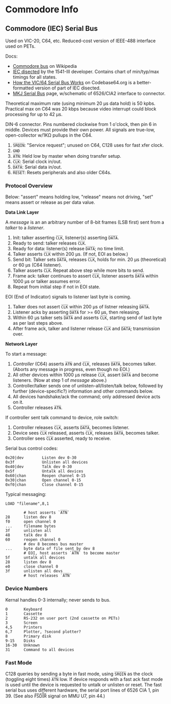Commodore Info
==============


Commodore (IEC) Serial Bus
--------------------------

Used on VIC-20, C64, etc. Reduced-cost version of IEEE-488 interface
used on PETs.

Docs:
- [Commodore bus] on Wikipedia
- [IEC disected] by the 1541-III developer. Contains chart of min/typ/max
  timings for all states.
- [How the VIC/64 Serial Bus Works][cb64] on Codebase64.org is a
  better-formatted version of part of IEC disected.
- [MKJ Serial Bus][mjk] page, w/schematic of 6526/CIA2 interface to
  connector.

Theoretical maximum rate (using minimum 20 μs data hold) is 50 kpbs.
Practical max on C64 was 20 kbps because video interrupt could block
processing for up to 42 μs.

DIN-6 connector. Pins numbered clockwise from 1 o'clock, then pin 6 in
middle. Devices must provide their own power. All signals are
true-low, open-collector w/1KΩ pullups in the C64.
1. `S̅R̅Q̅I̅N̅`: "Service request"; unused on C64, C128 uses for fast xfer clock.
2. `GND`
3. `A̅T̅N̅`: Held low by master when doing transfer setup.
4. `C̅L̅K̅`: Serial clock in/out.
5. `D̅A̅T̅A̅`:  Serial data in/out.
6. `R̅E̅S̅E̅T̅`: Resets peripherals and also older C64s.

### Protocol Overview

Below: "assert" means holding low, "release" means not driving, "set"
means assert or release as per data value.

__Data Link Layer__

A _message_ is an an arbitrary number of 8-bit frames (LSB first) sent
from a _talker_ to a _listener_.

1. Init: talker asserting `C̅L̅K̅`, listener(s) asserting `D̅A̅T̅A̅`.
2. Ready to send: talker releases `C̅L̅K̅`.
3. Ready for data: listener(s) release `D̅A̅T̅A̅`; no time limit.
4. Talker asserts `C̅L̅K̅` within 200 μs. (If not, EOI as below.)
5. Send bit: Talker sets `D̅A̅T̅A̅`, releases `C̅L̅K̅`,
   holds for min. 20 μs (theoretical) or 60 μs (C64 listener).
6. Talker asserts `C̅L̅K̅`. Repeat above step while more bits to send.
7. Frame ack: talker continues to assert `C̅L̅K̅`,
   listener asserts `D̅A̅T̅A̅` within 1000 μs or talker assumes error.
8. Repeat from initial step if not in EOI state.

EOI (End of Indicator) signals to listener last byte is coming.

1. Talker does not assert `C̅L̅K̅` within 200 μs of listner releasing `D̅A̅T̅A̅`.
2. Listener acks by asserting `D̅A̅T̅A̅` for >= 60 μs, then releasing.
3. Within 60 μs talker sets `D̅A̅T̅A̅` and asserts `C̅L̅K̅`, starting send of last
   byte as per last steps above.
4. After frame ack, talker and listener release `C̅L̅K̅` and `D̅A̅T̅A̅`;
   transmission over.

__Network Layer__

To start a message:
1. _Controller_ (C64) asserts `A̅T̅N̅` and `C̅L̅K̅`, releases `D̅A̅T̅A̅`, becomes
   talker. (Aborts any message in progress, even though no EOI.)
2. All other devices within 1000 μs release `C̅L̅K̅`, assert `D̅A̅T̅A̅` and become
   listeners. (Now at step 1 of _message_ above.)
3. Controller/talker sends one of unlisten-all/listen/talk below, followed
   by further (device-specific?) information and other commands below.
4. All devices handshake/ack the command; only addressed device acts on it.
5. Controller releases `A̅T̅N̅`.

If controller sent talk command to device, role switch:
1. Controller releases `C̅L̅K̅`, asserts `D̅A̅T̅A̅`, becomes listener.
2. Device sees `C̅L̅K̅` released, asserts `C̅L̅K̅`, releases `D̅A̅T̅A̅`, becomes talker.
3. Controller sees `C̅L̅K̅` asserted, ready to receive.

Serial bus control codes:

    0x20|dev        Listen dev 0-30
    0x3f            Unlisten all devices
    0x40|dev        Talk dev 0-30
    0x5f            Untalk all devices
    0x60|chan       Reopen channel 0-15
    0x30|chan       Open channel 0-15
    0xf0|chan       Close channel 0-15

Typical messaging:

    LOAD "filename",8,1

            # host asserts `A̅T̅N̅`
    28      listen dev 8
    f0      open channel 0
    ...     filename bytes
    3f      unlisten all
    48      talk dev 8
    60      reopen channel 0
            # dev 8 becomes bus master
    ...     byte data of file sent by dev 8
            # EOI, host asserts `A̅T̅N̅` to become master
    5f      untalk all devices
    28      listen dev 8
    e0      close channel 0
    3f      unlisten all devs
            # host releases `A̅T̅N̅`

### Device Numbers

Kernal handles 0-3 internally; never sends to bus.

    0       Keyboard 
    1       Cassette
    2       RS-232 on user port (2nd cassette on PETs)
    3       Screen
    4,5     Printers
    6,7     Plotter, ?second plotter?
    8       Primary disk
    9-15    Disks
    16-30   Unknown
    31      Command to all devices

### Fast Mode

C128 queries by sending a byte in fast mode, using `S̅R̅Q̅I̅N̅` as the clock
(toggling eight times) `A̅T̅N̅` low. If device responds with a fast ack fast
mode is used until the device is requested to untalk or unlisten or reset.
The fast serial bus uses different hardware, the serial port lines of 6526
CIA 1, pin 39. (See also F̅S̅D̅I̅̅R̅ signal on MMU U7, pin 44.)



<!-------------------------------------------------------------------->
[Commodore bus]: https://en.wikipedia.org/wiki/Commodore_bus
[IEC disected]: http://www.zimmers.net/anonftp/pub/cbm/programming/serial-bus.pdf
[cb64]: https://codebase64.org/doku.php?id=base:how_the_vic_64_serial_bus_works
[mjk]: https://ist.uwaterloo.ca/~schepers/MJK/serialbus.html
